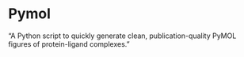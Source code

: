 # Pymol
“A Python script to quickly generate clean, publication-quality PyMOL figures of protein-ligand complexes.”
